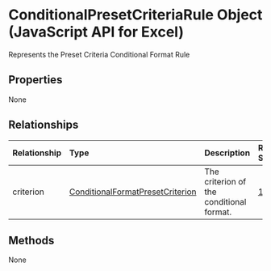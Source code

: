 # ConditionalPresetCriteriaRule Object (JavaScript API for Excel)

Represents the Preset Criteria Conditional Format Rule

## Properties

None

## Relationships
| Relationship | Type	|Description| Req. Set|
|:---------------|:--------|:----------|:----|
|criterion|[ConditionalFormatPresetCriterion](conditionalformatpresetcriterion.md)|The criterion of the conditional format.|[1.5](../requirement-sets/excel-api-requirement-sets.md)|

## Methods
None

